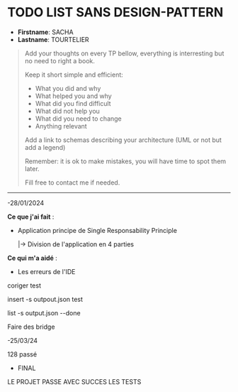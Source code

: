 # TODO LIST SANS DESIGN-PATTERN

- **Firstname**: SACHA
- **Lastname**: TOURTELIER


> Add your thoughts on every TP bellow, everything is interresting but no need to right a book.
> 
> Keep it short simple and efficient:
> 
> - What you did and why
> - What helped you and why
> - What did you find difficult
> - What did not help you
> - What did you need to change
> - Anything relevant
> 
> Add a link to schemas describing your architecture (UML or not but add a legend)
> 
> Remember: it is ok to make mistakes, you will have time to spot them later.
> 
> Fill free to contact me if needed.

---
-28/01/2024

**Ce que j'ai fait** :
- Application principe de Single Responsability Principle 

  |-> Division de l'application en 4 parties

**Ce qui m'a aidé** :
- Les erreurs de l'IDE

coriger test

insert -s outpout.json test

list -s output.json --done

Faire des bridge

-25/03/24

128 passé

- FINAL

LE PROJET PASSE AVEC SUCCES LES TESTS
